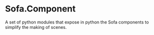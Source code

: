 # Sofa.Component
A set of python modules that expose in python the Sofa components to simplify the making of scenes.
